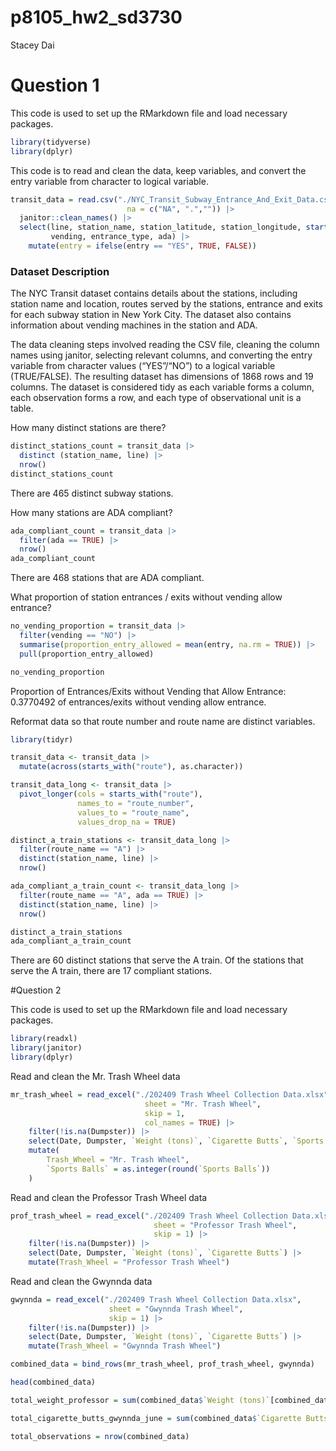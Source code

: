 p8105_hw2_sd3730
================
Stacey Dai

# Question 1

This code is used to set up the RMarkdown file and load necessary
packages.

``` r
library(tidyverse)
library(dplyr)
```

This code is to read and clean the data, keep variables, and convert the
entry variable from character to logical variable.

``` r
transit_data = read.csv("./NYC_Transit_Subway_Entrance_And_Exit_Data.csv", 
                          na = c("NA", ".","")) |>
  janitor::clean_names() |>
  select(line, station_name, station_latitude, station_longitude, starts_with("route"), entry,
         vending, entrance_type, ada) |>
    mutate(entry = ifelse(entry == "YES", TRUE, FALSE)) 
```

### Dataset Description

The NYC Transit dataset contains details about the stations, including
station name and location, routes served by the stations, entrance and
exits for each subway station in New York City. The dataset also
contains information about vending machines in the station and ADA.

The data cleaning steps involved reading the CSV file, cleaning the
column names using janitor, selecting relevant columns, and converting
the entry variable from character values (“YES”/“NO”) to a logical
variable (TRUE/FALSE). The resulting dataset has dimensions of 1868 rows
and 19 columns. The dataset is considered tidy as each variable forms a
column, each observation forms a row, and each type of observational
unit is a table.

How many distinct stations are there?

``` r
distinct_stations_count = transit_data |>
  distinct (station_name, line) |>
  nrow()
distinct_stations_count
```

There are 465 distinct subway stations.

How many stations are ADA compliant?

``` r
ada_compliant_count = transit_data |>
  filter(ada == TRUE) |>
  nrow()
ada_compliant_count
```

There are 468 stations that are ADA compliant.

What proportion of station entrances / exits without vending allow
entrance?

``` r
no_vending_proportion = transit_data |>
  filter(vending == "NO") |>
  summarise(proportion_entry_allowed = mean(entry, na.rm = TRUE)) |>
  pull(proportion_entry_allowed)

no_vending_proportion
```

Proportion of Entrances/Exits without Vending that Allow Entrance:
0.3770492 of entrances/exits without vending allow entrance.

Reformat data so that route number and route name are distinct
variables.

``` r
library(tidyr)

transit_data <- transit_data |>
  mutate(across(starts_with("route"), as.character)) 

transit_data_long <- transit_data |>
  pivot_longer(cols = starts_with("route"), 
               names_to = "route_number", 
               values_to = "route_name", 
               values_drop_na = TRUE)

distinct_a_train_stations <- transit_data_long |>
  filter(route_name == "A") |>
  distinct(station_name, line) |>
  nrow()

ada_compliant_a_train_count <- transit_data_long |>
  filter(route_name == "A", ada == TRUE) |>
  distinct(station_name, line) |>
  nrow()

distinct_a_train_stations
ada_compliant_a_train_count
```

There are 60 distinct stations that serve the A train. Of the stations
that serve the A train, there are 17 compliant stations.

\#Question 2

This code is used to set up the RMarkdown file and load necessary
packages.

``` r
library(readxl)
library(janitor)
library(dplyr)
```

Read and clean the Mr. Trash Wheel data

``` r
mr_trash_wheel = read_excel("./202409 Trash Wheel Collection Data.xlsx", 
                              sheet = "Mr. Trash Wheel", 
                              skip = 1, 
                              col_names = TRUE) |>
    filter(!is.na(Dumpster)) |>
    select(Date, Dumpster, `Weight (tons)`, `Cigarette Butts`, `Sports Balls`) |>
    mutate(
        Trash_Wheel = "Mr. Trash Wheel",
        `Sports Balls` = as.integer(round(`Sports Balls`))
    )
```

Read and clean the Professor Trash Wheel data

``` r
prof_trash_wheel = read_excel("./202409 Trash Wheel Collection Data.xlsx", 
                                sheet = "Professor Trash Wheel", 
                                skip = 1) |>
    filter(!is.na(Dumpster)) |>
    select(Date, Dumpster, `Weight (tons)`, `Cigarette Butts`) |>
    mutate(Trash_Wheel = "Professor Trash Wheel")
```

Read and clean the Gwynnda data

``` r
gwynnda = read_excel("./202409 Trash Wheel Collection Data.xlsx", 
                      sheet = "Gwynnda Trash Wheel", 
                      skip = 1) |>
    filter(!is.na(Dumpster)) |>
    select(Date, Dumpster, `Weight (tons)`, `Cigarette Butts`) |>
    mutate(Trash_Wheel = "Gwynnda Trash Wheel")
```

``` r
combined_data = bind_rows(mr_trash_wheel, prof_trash_wheel, gwynnda)

head(combined_data)
```

``` r
total_weight_professor = sum(combined_data$`Weight (tons)`[combined_data$Trash_Wheel == "Professor Trash Wheel"], na.rm = TRUE)
```

``` r
total_cigarette_butts_gwynnda_june = sum(combined_data$`Cigarette Butts`[combined_data$Trash_Wheel == "Gwynnda" & format(as.Date(combined_data$Date), "%Y-%m") == "2022-06"], na.rm = TRUE)
```

``` r
total_observations = nrow(combined_data)
```
